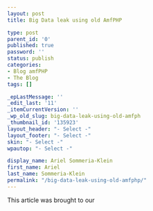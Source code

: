 ```yaml
---
layout: post
title: Big Data leak using old AmfPHP

type: post
parent_id: '0'
published: true
password: ''
status: publish
categories:
- Blog amfPHP
- The Blog
tags: []

_epLastMessage: ''
_edit_last: '11'
_itemCurrentVersion: ''
_wp_old_slug: big-data-leak-using-old-amfph
_thumbnail_id: '135923'
layout_header: "- Select -"
layout_footer: "- Select -"
skin: "- Select -"
wpautop: "- Select -"

display_name: Ariel Sommeria-Klein
first_name: Ariel
last_name: Sommeria-Klein
permalink: "/big-data-leak-using-old-amfphp/"
---
```


This article was brought to our




